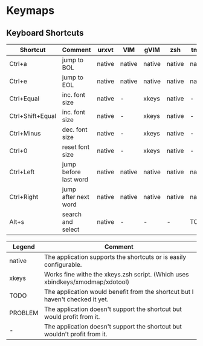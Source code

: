 # Keymaps

## Keyboard Shortcuts

| Shortcut         | Comment               | urxvt  | VIM    | gVIM   | zsh    | tmux   | rofi   | Firefox |
|------------------|-----------------------|--------|--------|--------|--------|--------|--------|---------|
| Ctrl+a           | jump to BOL           | native | native | native | native | native | native | xkeys   |
| Ctrl+e           | jump to EOL           | native | native | native | native | native | native | xkeys   |
| Ctrl+Equal       | inc. font size        | native | -      | xkeys  | native | -      | native | native  |
| Ctrl+Shift+Equal | inc. font size        | native | -      | xkeys  | native | -      | native | native  |
| Ctrl+Minus       | dec. font size        | native | -      | xkeys  | native | -      | native | native  |
| Ctrl+0           | reset font size       | native | -      | xkeys  | native | -      | native | native  |
| Ctrl+Left        | jump before last word | native | native | native | native | native | native | native  |
| Ctrl+Right       | jump after next word  | native | native | native | native | native | native | native  |
| Alt+s            | search and select     | native | -      | -      | -      | TODO   | -      | -       |



| Legend  | Comment                                                                       |
|---------|-------------------------------------------------------------------------------|
| native  | The application supports the shortcuts or is easily configurable.             |
| xkeys   | Works fine withe the xkeys.zsh script. (Which uses xbindkeys/xmodmap/xdotool) |
| TODO    | The application would benefit from the shortcut but I haven't checked it yet. |
| PROBLEM | The application doesn't support the shortcut but would profit from it.        |
| -       | The application doesn't support the shortcut but wouldn't profit from it.     |

